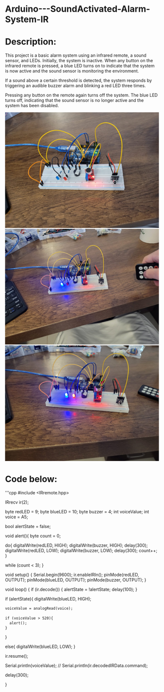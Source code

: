 # Arduino---SoundActivated-Alarm-System-IR

# Description:
This project is a basic alarm system using an infrared remote, a sound sensor, and LEDs. Initially, the system is inactive. When any button on the infrared remote is pressed, a blue LED turns on to indicate that the system is now active and the sound sensor is monitoring the environment.

If a sound above a certain threshold is detected, the system responds by triggering an audible buzzer alarm and blinking a red LED three times.

Pressing any button on the remote again turns off the system. The blue LED turns off, indicating that the sound sensor is no longer active and the system has been disabled.


![img1](arduino_project_alarm_IR_voice_sensor_PART1.jpg)
![img1](arduino_project_alarm_IR_voice_sensor_PART2.jpg)
![img1](arduino_project_alarm_IR_voice_sensor_PART3.jpg)


# Code below:
'''cpp
#include <IRremote.hpp>

IRrecv ir(2);


byte redLED = 9;
byte blueLED = 10;
byte buzzer = 4;
int voiceValue;
int voice = A5;


bool alertState = false;


void alert(){
  byte count = 0;

  do{
    digitalWrite(redLED, HIGH);
    digitalWrite(buzzer, HIGH);
    delay(300);
    digitalWrite(redLED, LOW);
    digitalWrite(buzzer, LOW);
    delay(300);
    count++;
  }

  while (count < 3);
}


void setup() {
  Serial.begin(9600);
  ir.enableIRIn();
  pinMode(redLED, OUTPUT);
  pinMode(blueLED, OUTPUT);
  pinMode(buzzer, OUTPUT);
}

void loop() {
  if (ir.decode()) {
    alertState = !alertState;
    delay(100);
  }

  if (alertState){
    digitalWrite(blueLED, HIGH);

    voiceValue = analogRead(voice);

    if (voiceValue > 520){
      alert();
    }

  }

  else{
    digitalWrite(blueLED, LOW);
  }

  

  ir.resume();

  Serial.println(voiceValue);
  // Serial.println(ir.decodedIRData.command);

  delay(300);

}


